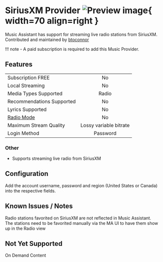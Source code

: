 # SiriusXM Provider ![Preview image](../assets/icons/siriusxm-logo.png){ width=70 align=right }

Music Assistant has support for streaming live radio stations from SiriusXM. Contributed and maintained by [btoconnor](https://github.com/btoconnor)

!!! note
    - A paid subscription is required to add this Music Provider. 
    
## Features

|           |                     |
|:-----------------------|:---------------------:|
| Subscription FREE | No |
| Local Streaming   | No |
| Media Types Supported | Radio |
| Recommendations Supported | No |
| Lyrics Supported | No |
| [Radio Mode](https://www.music-assistant.io/ui/#track-menu) | No |
| Maximum Stream Quality | Lossy variable bitrate |
| Login Method | Password |

### Other

- Supports streaming live radio from SiriusXM

## Configuration

Add the account username, password and region (United States or Canada) into the respective fields.

## Known Issues / Notes

Radio stations favorited on SiriusXM are not reflected in Music Assistant. The stations need to be favorited manually via the MA UI to have them show up in the Radio view

## Not Yet Supported

On Demand Content

